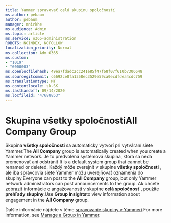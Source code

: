 ```yaml
---
title: Yammer spravovať celú skupinu spoločností
ms.author: pebaum
author: pebaum
manager: mnirkhe
ms.audience: Admin
ms.topic: article
ms.service: o365-administration
ROBOTS: NOINDEX, NOFOLLOW
localization_priority: Normal
ms.collection: Adm_O365
ms.custom:
- "1019"
- "6000003"
ms.openlocfilehash: 49ea7fdadc2cc241e85f47f68f07f610b7306648
ms.sourcegitcommit: c6692ce0fa1358ec3529e59ca0ecdfdea4cdc759
ms.translationtype: MT
ms.contentlocale: sk-SK
ms.lasthandoff: 09/14/2020
ms.locfileid: "47688853"
---
```

# <a name="all-company-group"></a><span data-ttu-id="9549a-102">Skupina všetky spoločnosti</span><span class="sxs-lookup"><span data-stu-id="9549a-102">All Company Group</span></span>

<span data-ttu-id="9549a-103">Skupina **všetky spoločnosti** sa automaticky vytvorí pri vytváraní siete Yammer.</span><span class="sxs-lookup"><span data-stu-id="9549a-103">The **All Company** group is automatically created when you create a Yammer network.</span></span> <span data-ttu-id="9549a-104">Je to predvolená systémová skupina, ktorá sa nedá premenovať ani odstrániť.</span><span class="sxs-lookup"><span data-stu-id="9549a-104">It is a default system group that cannot be renamed or deleted.</span></span> <span data-ttu-id="9549a-105">Každý môže zverejniť v skupine **všetky spoločnosti** , ale iba správcovia siete Yammer môžu uverejňovať oznámenia do skupiny.</span><span class="sxs-lookup"><span data-stu-id="9549a-105">Everyone can post to the **All Company** group, but only Yammer network administrators can post announcements to the group.</span></span> <span data-ttu-id="9549a-106">Ak chcete zobraziť informácie o angažovanosti v skupine **celá spoločnosť** , použite **prehľady skupiny**.</span><span class="sxs-lookup"><span data-stu-id="9549a-106">Use **Group Insights**to view information about engagement in the **All Company** group.</span></span>

<span data-ttu-id="9549a-107">Ďalšie informácie nájdete v téme [spravovanie skupiny v Yammeri](https://support.office.com/article/Manage-a-group-in-Yammer-6e05c6d6-5548-4c88-89cd-e6757a514ef2).</span><span class="sxs-lookup"><span data-stu-id="9549a-107">For more information, see [Manage a Group in Yammer](https://support.office.com/article/Manage-a-group-in-Yammer-6e05c6d6-5548-4c88-89cd-e6757a514ef2).</span></span>
